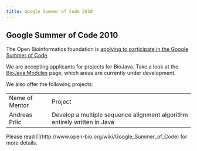 ```yaml
---
title: Google Summer of Code 2010
---
```


Google Summer of Code 2010
--------------------------

The Open Bioinformatics foundation is [applying to participate in the
Google Summer of
Code](http://www.open-bio.org/wiki/Google_Summer_of_Code).

We are accepting applicants for projects for BioJava. Take a look at the
<BioJava:Modules> page, which areas are currently under development.

We also offer the following projects:

<table >
<tr>
<td>
Name of Mentor

</td>
<td>
Project

</td>
</tr>
<tr>
<td>
Andreas Prlic

</td>
<td>
Develop a multiple sequence alignment algorithm entirely written in Java

</td>
</tr>
</table>
Please read
[<http://www.open-bio.org/wiki/Google_Summer_of_Code>](http://www.open-bio.org/wiki/Google_Summer_of_Code)
for more details.
